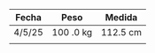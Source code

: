 
| Fecha  | Peso      | Medida   |
| ------ | --------- | -------- |
| 4/5/25 | 100 .0 kg | 112.5 cm |
|        |           |          |
